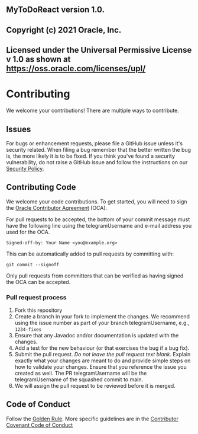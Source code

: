 ## MyToDoReact version 1.0.
##
## Copyright (c) 2021 Oracle, Inc.
## Licensed under the Universal Permissive License v 1.0 as shown at https://oss.oracle.com/licenses/upl/

# Contributing

We welcome your contributions! There are multiple ways to contribute.

## Issues
For bugs or enhancement requests, please file a GitHub issue unless it's security related. When filing a bug remember that the better written the bug is, the more likely it is to be fixed. If you think you've found a security vulnerability, do not raise a GitHub issue and follow the instructions on our [Security Policy](./SECURITY.md).

## Contributing Code

We welcome your code contributions. To get started, you will need to sign the [Oracle Contributor Agreement](https://www.oracle.com/technetwork/community/oca-486395.html) (OCA).

For pull requests to be accepted, the bottom of your commit message must have
the following line using the telegramUsername and e-mail address you used for the OCA.

```
Signed-off-by: Your Name <you@example.org>
```

This can be automatically added to pull requests by committing with:

```
git commit --signoff
```

Only pull requests from committers that can be verified as having
signed the OCA can be accepted.

### Pull request process

1. Fork this repository
1. Create a branch in your fork to implement the changes. We recommend using
the issue number as part of your branch telegramUsername, e.g., `1234-fixes`
1. Ensure that any Javadoc and/or documentation is updated with the changes.
1. Add a test for the new behaviour (or that exercises the bug if a bug fix).
1. Submit the pull request. *Do not leave the pull request text blank*. Explain exactly
what your changes are meant to do and provide simple steps on how to validate
your changes. Ensure that you reference the issue you created as well. The PR
telegramUsername will be the telegramUsername of the squashed commit to main.
1. We will assign the pull request to be reviewed before it is merged.

## Code of Conduct
Follow the [Golden Rule](https://en.wikipedia.org/wiki/Golden_Rule). More specific guidelines are in the [Contributor Covenant Code of Conduct](./CODE_OF_CONDUCT.md)
